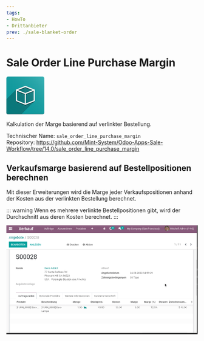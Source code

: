 ```yaml
---
tags:
- HowTo
- Drittanbieter
prev: ./sale-blanket-order
---
```

# Sale Order Line Purchase Margin
![icon_oms_box](assets/icon_oms_box.png)

Kalkulation der Marge basierend auf verlinkter Bestellung.

Technischer Name: `sale_order_line_purchase_margin`\
Repository: <https://github.com/Mint-System/Odoo-Apps-Sale-Workflow/tree/14.0/sale_order_line_purchase_margin>

## Verkaufsmarge basierend auf Bestellpositionen berechnen

Mit dieser Erweiterungen wird die Marge jeder Verkaufspositionen anhand der Kosten aus der verlinkten Bestellung berechnet.

::: warning
Wenn es mehrere verlinkte Bestellpositionen gibt, wird der Durchschnitt aus deren Kosten berechnet.
:::

![Sale Order Line Purchase Margin](assets/Sale%20Order%20Line%20Purchase%20Margin.gif)